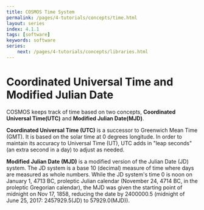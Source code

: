 ```yaml
---
title: COSMOS Time System
permalink: /pages/4-tutorials/concepts/time.html
layout: series
index: 4.1.1
tags: [software]
keywords: software
series:
    next: /pages/4-tutorials/concepts/libraries.html
---
```


# Coordinated Universal Time and Modified Julian Date

COSMOS keeps track of time based on two concepts, **Coordinated Universal Time(UTC)** and **Modified Julian Date(MJD)**.

**Coordinated Universal Time (UTC)** is a successor to Greenwich Mean Time (GMT). It is based on the solar time at 0 degrees longitude. In order to maintain its accuracy to Universal Time (UT), UTC adds in "leap seconds" (an extra second in a day) to adjust as needed.

**Modified Julian Date (MJD)** is a modified version of the Julian Date (JD) system. The JD system is a base 10 (decimal) measure of time where days are measured as whole numbers. While the JD system's time 0 is noon on January 1, 4713 BC, proleptic Julian calendar (November 24, 4714 BC, in the proleptic Gregorian calendar), the MJD was given the starting point of midnight on Nov 17, 1858, reducing the date by 2400000.5 (midnight of June 25, 2017: 2457929.5(JD) to 57929.0(MJD)).
